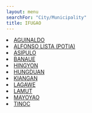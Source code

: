 ```yaml
---
layout: menu
searchFor: "City/Municipality"
title: IFUGAO
---
```

<li><a class="oID" href="{{site.url}}/citymuni/2708.html" value="IFUGAO, AGUINALDO" rel="external">AGUINALDO</a></li><li><a class="oID" href="{{site.url}}/citymuni/2707.html" value="IFUGAO, ALFONSO LISTA (POTIA)" rel="external">ALFONSO LISTA (POTIA)</a></li><li><a class="oID" href="{{site.url}}/citymuni/2711.html" value="IFUGAO, ASIPULO" rel="external">ASIPULO</a></li><li><a class="oID" href="{{site.url}}/citymuni/2701.html" value="IFUGAO, BANAUE" rel="external">BANAUE</a></li><li><a class="oID" href="{{site.url}}/citymuni/2709.html" value="IFUGAO, HINGYON" rel="external">HINGYON</a></li><li><a class="oID" href="{{site.url}}/citymuni/2702.html" value="IFUGAO, HUNGDUAN" rel="external">HUNGDUAN</a></li><li><a class="oID" href="{{site.url}}/citymuni/2703.html" value="IFUGAO, KIANGAN" rel="external">KIANGAN</a></li><li><a class="oID" href="{{site.url}}/citymuni/2704.html" value="IFUGAO, LAGAWE" rel="external">LAGAWE</a></li><li><a class="oID" href="{{site.url}}/citymuni/2705.html" value="IFUGAO, LAMUT" rel="external">LAMUT</a></li><li><a class="oID" href="{{site.url}}/citymuni/2706.html" value="IFUGAO, MAYOYAO" rel="external">MAYOYAO</a></li><li><a class="oID" href="{{site.url}}/citymuni/2710.html" value="IFUGAO, TINOC" rel="external">TINOC</a></li>
